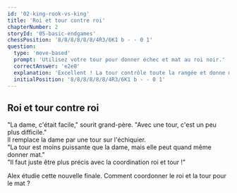 ```yaml
---
id: '02-king-rook-vs-king'
title: 'Roi et tour contre roi'
chapterNumber: 2
storyId: '05-basic-endgames'
chessPosition: '8/8/8/8/8/8/4R3/6K1 b - - 0 1'
question:
  type: 'move-based'
  prompt: 'Utilisez votre tour pour donner échec et mat au roi noir.'
  correctAnswer: 'e2e8'
  explanation: 'Excellent ! La tour contrôle toute la rangée et donne mat avec l\'aide du roi blanc !'
  initialPosition: '8/8/8/8/8/8/4R3/6K1 b - - 0 1'
---
```


## Roi et tour contre roi

"La dame, c'était facile," sourit grand-père. "Avec une tour, c'est un peu plus difficile."  
Il remplace la dame par une tour sur l'échiquier.  
"La tour est moins puissante que la dame, mais elle peut quand même donner mat."  
"Il faut juste être plus précis avec la coordination roi et tour !"

Alex étudie cette nouvelle finale. Comment coordonner le roi et la tour pour le mat ?
